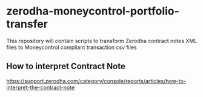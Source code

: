 # zerodha-moneycontrol-portfolio-transfer
This repository will contain scripts to transform Zerodha contract notes XML files to Moneycontrol compliant transaction csv files

## How to interpret Contract Note
https://support.zerodha.com/category/console/reports/articles/how-to-interpret-the-contract-note
